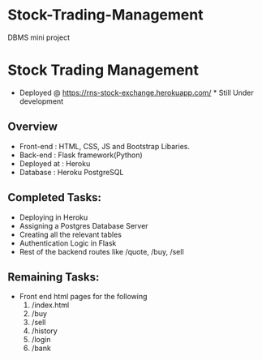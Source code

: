 # Stock-Trading-Management
DBMS mini project
# Stock Trading Management
* Deployed @ https://rns-stock-exchange.herokuapp.com/ *
Still Under development

## Overview
- Front-end : HTML, CSS, JS and Bootstrap Libaries.
- Back-end : Flask framework(Python)
- Deployed at : Heroku
- Database : Heroku PostgreSQL

## Completed Tasks:
- Deploying in Heroku
- Assigning a Postgres Database Server 
- Creating all the relevant tables
- Authentication Logic in Flask
- Rest of the backend routes like /quote, /buy, /sell

## Remaining Tasks:
- Front end html pages for the following
    1. /index.html
    2. /buy
    3. /sell
    4. /history
    5. /login
    5. /bank
